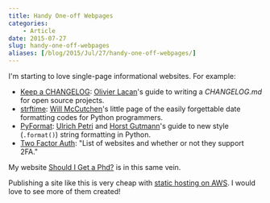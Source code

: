 ```yaml
---
title: Handy One-off Webpages
categories:
    - Article
date: 2015-07-27
slug: handy-one-off-webpages
aliases: [/blog/2015/Jul/27/handy-one-off-webpages/]
---
```


I'm starting to love single-page informational websites. For example:

* [Keep a CHANGELOG](http://keepachangelog.com): [Olivier Lacan](http://olivierlacan.com/ "Olivier Lacan")'s guide to writing a _CHANGELOG.md_ for open source projects.
* [strftime](http://strftime.org): [Will McCutchen](https://twitter.com/mccutchen "Will McCutchen (@mccutchen) | Twitter")'s little page of the easily forgettable date formatting codes for Python programmers.
* [PyFormat](http://pyformat.info): [Ulrich Petri](https://twitter.com/ulope "Ulrich Petri (@ulope) | Twitter") and [Horst Gutmann](https://github.com/zerok "zerok (Horst Gutmann) Âˇ GitHub")'s guide to new style (`.format()`) string formatting in Python.
* [Two Factor Auth](https://twofactorauth.org): "List of websites and whether or not they support 2FA."

My website [Should I Get a Phd?](http://shouldigetaphd.com) is in this same vein.

Publishing a site like this is very cheap with [static hosting on AWS](http://docs.aws.amazon.com/AmazonS3/latest/dev/WebsiteHosting.html). I would love to see more of them created!